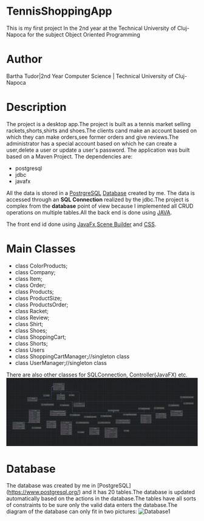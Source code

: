 # TennisShoppingApp
This is my first project In the 2nd year at the Technical University of Cluj-Napoca for the subject Object Oriented Programming
# Author
Bartha Tudor|2nd Year Computer Science | Technical University of Cluj-Napoca
# Description
The project is a desktop app.The project is built as a tennis market selling rackets,shorts,shirts and shoes.The clients cand make an account based on which they can make orders,see former orders and give reviews.The administrator has a special account based on which he can create a user,delete a user or update a user's password.
The application was built based on a Maven Project. The dependencies are:
* postgresql
* jdbc
* javafx

All the data is stored in a [PostrgreSQL](https://www.postgresql.org/) [Database](https://en.wikipedia.org/wiki/Database) created by me.
The data is accessed through an **SQL Connection** realized by the jdbc.The project is complex from the **database** point of view because I implemented all CRUD operations on multiple tables.All the back end is done using [JAVA](https://en.wikipedia.org/wiki/Java_(programming_language)).

The front end id done using [JavaFx](https://openjfx.io/),[Scene Builder](https://gluonhq.com/products/scene-builder/) and [CSS](https://en.wikipedia.org/wiki/CSS).
# Main Classes
* class ColorProducts;
* class Company;
* class Item;
* class Order;
* class Products;
* class ProductSize;
* class ProductsOrder;
* class Racket;
* class Review;
* class Shirt;
* class Shoes;
* class ShoppingCart;
* class Shorts;
* class Users
* class ShoppingCartManager;//singleton class
* class UserManager;//singleton class

There are also other classes for SQLConnection, Controller(JavaFX) etc.
![Class Diagram](https://github.com/bartha26/TennisShoppingApp/blob/main/res/Class-Diagram.png)

# Database
The database was created by me in [PostgreSQL] (https://www.postgresql.org/) and it has 20 tables.The database is updated automatically based on the actions in the database.The tables have all sorts of constraints to be sure only the valid data enters the database.The diagram of the database can only fit in two pictures:
![Database1]()

